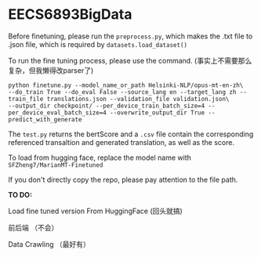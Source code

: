# EECS6893BigData
Before finetuning, please run the `preprocess.py`, which makes the .txt file to .json file, which is required by `datasets.load_dataset()`

To run the fine tuning process, please use the command. (事实上不需要那么复杂，但我懒得改parser了)
```
python finetune.py --model_name_or_path Helsinki-NLP/opus-mt-en-zh\
--do_train True --do_eval False --source_lang en --target_lang zh --train_file translations.json --validation_file validation.json\
--output_dir checkpoint/ --per_device_train_batch_size=4 --per_device_eval_batch_size=4 --overwrite_output_dir True --predict_with_generate
```

The `test.py` returns the bertScore and a `.csv` file contain the corresponding referenced transaltion and generated translation, as well as the score.

To load from hugging face, replace the model name with `SFZheng7/MarianMT-Finetuned`

If you don't directly copy the repo, please pay attention to the file path.



**TO DO:**

Load fine tuned version From HuggingFace (回头就搞)

前后端 （不会）

Data Crawling （最好有）
